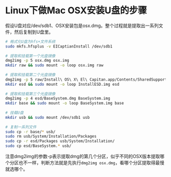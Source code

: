 # Linux下做Mac OSX安装U盘的步骤


假设U盘对应/dev/sdb1、OSX安装包是osx.dmg。整个过程就是提取出一系列文件，然后复制到U盘里。

```bash
# 格式化U盘为hfs+文件系统
sudo mkfs.hfsplus -v EICaptianInstall /dev/sdb1
 
# 提取和挂载第一个光盘镜像
dmg2img -p 5 osx.dmg osx.img
mkdir raw && sudo mount -o loop osx.img raw
 
# 提取和挂载第二个光盘镜像
dmg2img -p 5 raw/Install\ OS\ X\ El\ Capitan.app/Contents/SharedSupport/InstallESD.dmg InstallESD.img
mkdir esd && sudo mount -o loop InstallESD.img esd
 
# 提取和挂载第三个光盘镜像
dmg2img -p 4 esd/BaseSystem.dmg BaseSystem.img
mkdir base && sudo mount -o loop BaseSystem.img base
 
# 挂载U盘
mkdir usb && sudo mount /dev/sdb1 usb
 
# 复制一系列文件
sudo cp -r base/* usb/
sudo rm usb/System/Installation/Packages
sudo cp -r esd/Packages usb/System/Installation/
sudo cp esd/BaseSystem.* usb/
```

注意dmg2img的参数-p表示提取dmg的第几个分区，似乎不同的OSX版本提取哪个分区也不一样，判断方法就是先执行`dmg2img osx.dmg`，看哪个分区提取得最慢就选哪个。

